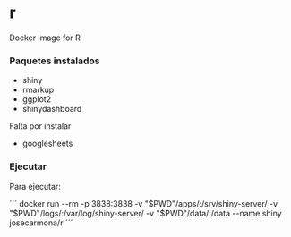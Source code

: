 # r
Docker image for R

### Paquetes instalados

* shiny
* rmarkup
* ggplot2
* shinydashboard

Falta por instalar
* googlesheets

### Ejecutar

Para ejecutar:

´´´
docker run --rm -p 3838:3838 -v  "$PWD"/apps/:/srv/shiny-server/ -v "$PWD"/logs/:/var/log/shiny-server/ -v "$PWD"/data/:/data --name shiny josecarmona/r
´´´
